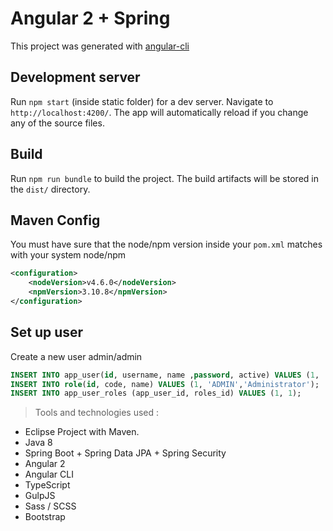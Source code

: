 # Angular 2 + Spring
This project was generated with [angular-cli](https://github.com/angular/angular-cli)

## Development server
Run `npm start` (inside static folder) for a dev server. Navigate to `http://localhost:4200/`. The app will automatically reload if you change any of the source files.

## Build
Run `npm run bundle` to build the project. The build artifacts will be stored in the `dist/` directory.

## Maven Config
You must have sure that the node/npm version inside your `pom.xml` matches with your system node/npm 

```xml
<configuration>
	<nodeVersion>v4.6.0</nodeVersion>
	<npmVersion>3.10.8</npmVersion>
</configuration>
```

## Set up user
Create a new user admin/admin

```sql 
INSERT INTO app_user(id, username, name ,password, active) VALUES (1, 'admin', 'Administrator' ,'$2a$10$wfUc57Xbt8cfI7j04nu9HuHXViVBA5BkSO7Xjlq/.5f4Y8B0AMIUC', true);
INSERT INTO role(id, code, name) VALUES (1, 'ADMIN','Administrator');
INSERT INTO app_user_roles (app_user_id, roles_id) VALUES (1, 1); 
```

>Tools and technologies used :
  - Eclipse Project with Maven.
  - Java 8
  - Spring Boot + Spring Data JPA + Spring Security
  - Angular 2
  - Angular CLI
  - TypeScript
  - GulpJS
  - Sass / SCSS
  - Bootstrap